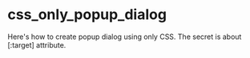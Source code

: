 # css_only_popup_dialog

Here's how to create popup dialog using only CSS.
The secret is about [:target] attribute.
